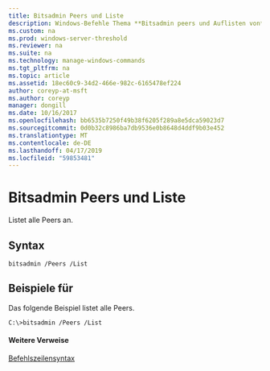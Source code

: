 ```yaml
---
title: Bitsadmin Peers und Liste
description: Windows-Befehle Thema **Bitsadmin peers und Auflisten von** -Listet alle Peers.
ms.custom: na
ms.prod: windows-server-threshold
ms.reviewer: na
ms.suite: na
ms.technology: manage-windows-commands
ms.tgt_pltfrm: na
ms.topic: article
ms.assetid: 18ec60c9-34d2-466e-982c-6165478ef224
author: coreyp-at-msft
ms.author: coreyp
manager: dongill
ms.date: 10/16/2017
ms.openlocfilehash: bb6535b7250f49b38f6205f289a8e5dca59023d7
ms.sourcegitcommit: 0d0b32c8986ba7db9536e0b8648d4ddf9b03e452
ms.translationtype: MT
ms.contentlocale: de-DE
ms.lasthandoff: 04/17/2019
ms.locfileid: "59853481"
---
```

# <a name="bitsadmin-peers-and-list"></a>Bitsadmin Peers und Liste



Listet alle Peers an.

## <a name="syntax"></a>Syntax

```
bitsadmin /Peers /List 
```

## <a name="BKMK_examples"></a>Beispiele für

Das folgende Beispiel listet alle Peers.
```
C:\>bitsadmin /Peers /List
```

#### <a name="additional-references"></a>Weitere Verweise

[Befehlszeilensyntax](command-line-syntax-key.md)
